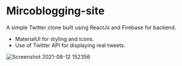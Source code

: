 
# Mircoblogging-site

A simple Twitter clone built using ReactJs and Firebase for backend.
- MaterialUI for styling and icons.
- Use of Twitter API for displaying real tweets.


![Screenshot 2021-08-12 152356](https://user-images.githubusercontent.com/66798693/129177668-822f5d74-c4e4-45c9-b4b7-166bc2ed26f5.png)
